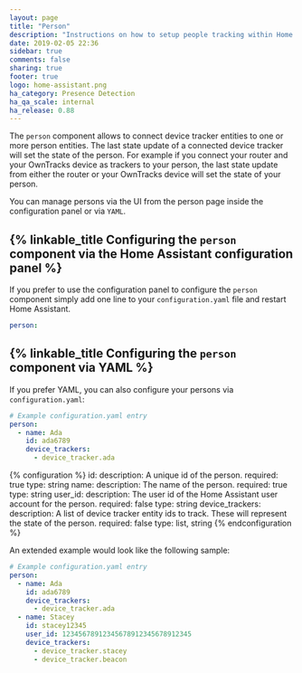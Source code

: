 ```yaml
---
layout: page
title: "Person"
description: "Instructions on how to setup people tracking within Home Assistant."
date: 2019-02-05 22:36
sidebar: true
comments: false
sharing: true
footer: true
logo: home-assistant.png
ha_category: Presence Detection
ha_qa_scale: internal
ha_release: 0.88
---
```


The `person` component allows to connect device tracker entities to one or more person entities. The last state update of a connected device tracker will set the state of the person. For example if you connect your router and your OwnTracks device as trackers to your person, the last state update from either the router or your OwnTracks device will set the state of your person.

You can manage persons via the UI from the person page inside the configuration panel or via `YAML`.

## {% linkable_title Configuring the `person` component via the Home Assistant configuration panel %}

If you prefer to use the configuration panel to configure the `person` component simply add one line to your `configuration.yaml` file and restart Home Assistant.

```yaml
person:
```

## {% linkable_title Configuring the `person` component via YAML %}

If you prefer YAML, you can also configure your persons via `configuration.yaml`:

```yaml
# Example configuration.yaml entry
person:
  - name: Ada
    id: ada6789
    device_trackers:
      - device_tracker.ada
```

{% configuration %}
  id:
    description: A unique id of the person.
    required: true
    type: string
  name:
    description: The name of the person.
    required: true
    type: string
  user_id:
    description: The user id of the Home Assistant user account for the person.
    required: false
    type: string
  device_trackers:
    description: A list of device tracker entity ids to track. These will represent the state of the person.
    required: false
    type: list, string
{% endconfiguration %}


An extended example would look like the following sample:

```yaml
# Example configuration.yaml entry
person:
  - name: Ada
    id: ada6789
    device_trackers:
      - device_tracker.ada
  - name: Stacey
    id: stacey12345
    user_id: 12345678912345678912345678912345
    device_trackers:
      - device_tracker.stacey
      - device_tracker.beacon
```
